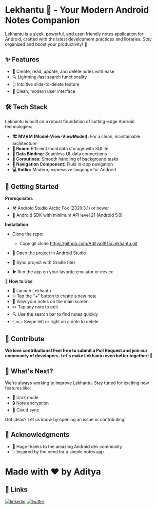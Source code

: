 
# Lekhantu 📝 - Your Modern Android Notes Companion

Lekhantu is a sleek, powerful, and user-friendly notes application for Android, crafted with the latest development practices and libraries. Stay organized and boost your productivity! 🚀


## ✨ Features

- 📓 Create, read, update, and delete notes with ease
- 🔍 Lightning-fast search functionality
- 👆 Intuitive slide-to-delete feature
- 🎨 Clean, modern user interface


## 🛠️ Tech Stack
Lekhantu is built on a robust foundation of cutting-edge Android technologies:

- **🏗️ MVVM (Model-View-ViewModel):** For a clean, maintainable architecture
- **💾 Room:** Efficient local data storage with SQLite
- **🔗 Data Binding:** Seamless UI-data connections
- **🧵 Coroutines:** Smooth handling of background tasks
- **🧭 Navigation Component:** Fluid in-app navigation
- **💻 Kotlin:** Modern, expressive language for Android


## 🚀 Getting Started 


**Prerequisites**

- 🛠️ Android Studio Arctic Fox (2020.3.1) or newer
- 📱 Android SDK with minimum API level 21 (Android 5.0)

**Installation**
- Clone the repo:
  - Copy git clone https://github.com/Aditya3815/Lekhantu.git


- 📂 Open the project in Android Studio
- 🔄 Sync project with Gradle files
- ▶️ Run the app on your favorite emulator or device

**📱 How to Use**

- 🚀 Launch Lekhantu
- ➕ Tap the "+" button to create a new note
- 📜 View your notes on the main screen
- ✏️ Tap any note to edit
- 🔍 Use the search bar to find notes quickly
- 👈👉 Swipe left or right on a note to delete

## 🤝 Contribute
**We love contributions! Feel free to submit a Pull Request and join our community of developers. Let's make Lekhantu even better together! 💪**
## 🔮 What's Next?
We're always working to improve Lekhantu. Stay tuned for exciting new features like:

- 🌙 Dark mode
- 🔒 Note encryption
- 🔁 Cloud sync

Got ideas? Let us know by opening an issue or contributing!
## 🙏 Acknowledgments  
- 🌟 Huge thanks to the amazing Android dev community 
- 💡 Inspired by the need for a simple notes app
# Made with ❤️ by Aditya
## 🔗 Links
[![linkedin](https://img.shields.io/badge/linkedin-0A66C2?style=for-the-badge&logo=linkedin&logoColor=white)](https://www.linkedin.com/in/aditya-tiadi-823930210/)
[![twitter](https://img.shields.io/badge/twitter-1DA1F2?style=for-the-badge&logo=twitter&logoColor=white)](https://x.com/AdityaTiadi)

